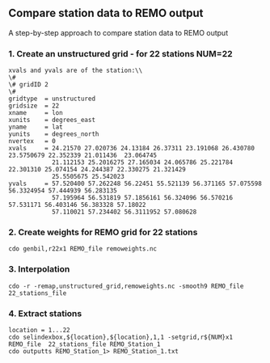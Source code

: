 ## Compare station data to REMO output

A step-by-step approach to compare station data to REMO output

### 1. Create an unstructured grid - for 22 stations NUM=22

    xvals and yvals are of the station:\\
    \#
    \# gridID 2
    \#
    gridtype  = unstructured
    gridsize  = 22
    xname     = lon
    xunits    = degrees_east
    yname     = lat
    yunits    = degrees_north
    nvertex   = 0
    xvals     = 24.21570 27.020736 24.13184 26.37311 23.191068 26.430780 23.5750679 22.352339 21.011436  23.064745
                21.112153 25.2016275 27.165034 24.065786 25.221784 22.301310 25.074154 24.244387 22.330275 21.321429
                25.5505675 25.542023
    yvals     = 57.520400 57.262248 56.22451 55.521139 56.371165 57.075598 56.3324954 57.444939 56.283135
	            57.195964 56.531819 57.1856161 56.324096 56.570216 57.531171 56.403146 56.383328 57.18022 
                57.110021 57.234402 56.3111952 57.080628

### 2. Create weights for REMO grid for 22 stations

    cdo genbil,r22x1 REMO_file remoweights.nc

### 3. Interpolation

    cdo -r -remap,unstructured_grid,remoweights.nc -smooth9 REMO_file 22_stations_file

### 4. Extract stations

    location = 1...22
    cdo selindexbox,${location},${location},1,1 -setgrid,r${NUM}x1 REMO_file  22_stations_file REMO_Station_1
    cdo outputts REMO_Station_1> REMO_Station_1.txt

